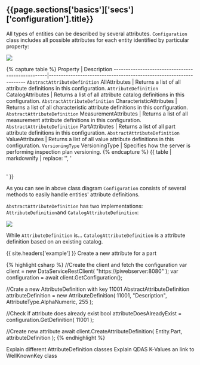 <h2 id="{{page.sections['basics']['secs']['configuration'].anchor}}">{{page.sections['basics']['secs']['configuration'].title}}</h2>

All types of entities can be described by several attributes. `Configuration` class includes all possible attributes for each entity identified by particular property:

<img src="/PiWeb-Api/images/configuration-schema.png" class="img-responsive center-block">

{% capture table %}
Property                                          | Description
--------------------------------------------------|--------------------------------------------------------------------
<nobr><code>AbstractAttributeDefinition</code> AllAttributes</nobr>  | Returns a list of all attribute definitions in this configuration.
<nobr><code>AttributeDefinition</code> CatalogAttributes</nobr>  | Returns a list of all attribute catalog definitions in this configuration.
<nobr><code>AbstractAttributeDefinition</code> CharacteristicAttributes</nobr>  | Returns a list of all characteristic attribute definitions in this configuration.
<nobr><code>AbstractAttributeDefinition</code> MeasurementAttributes</nobr>  | Returns a list of all measurement attribute definitions in this configuration.
<nobr><code>AbstractAttributeDefinition</code> PartAttributes</nobr>  | Returns a list of all part attribute definitions in this configuration.
<nobr><code>AbstractAttributeDefinition</code> ValueAttributes</nobr>  | Returns a list of all value attribute definitions in this configuration.
<nobr><code>VersioningType</code> VersioningType</nobr> | Specifies how the server is performing inspection plan versioning.
{% endcapture %}
{{ table | markdownify | replace: '<table>', '<table class="table table-hover">' }}

As you can see in above class diagram `Configuration` consists of several methods to easily handle entities' attribute definitions.

`AbstractAttributeDefinition` has two implementations: `AttributeDefinition`and `CatalogAttributeDefinition`:

<img src="/PiWeb-Api/images/attributedefinition-schema.png" class="img-responsive center-block">


While `AttributeDefinition` is... `CatalogAttributeDefinition` is a attribute definition based on an existing catalog.

{{ site.headers['example'] }} Create a new attribute for a part

{% highlight csharp %}
//Create the client and fetch the configuration
var client = new DataServiceRestClient( "https://piwebserver:8080" );
var configuration = await client.GetConfiguration();

//Crate a new AttributeDefinition with key 11001
AbstractAttributeDefinition attributeDefinition = new AttributeDefinition( 11001, "Description", AttributeType.AlphaNumeric, 255 );

//Check if attribute does already exist
bool attributeDoesAlreadyExist = configuration.GetDefinition( 11001 );

//Create new attribute
await client.CreateAttributeDefinition( Entity.Part, attributeDefinition );
{% endhighlight %}


Explain different AttributeDefinition classes
Explain QDAS K-Values an link to WellKnownKey class
